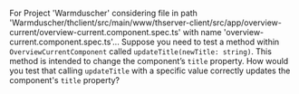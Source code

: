 For Project 'Warmduscher' considering file in path 'Warmduscher/thclient/src/main/www/thserver-client/src/app/overview-current/overview-current.component.spec.ts' with name 'overview-current.component.spec.ts'... 
Suppose you need to test a method within `OverviewCurrentComponent` called `updateTitle(newTitle: string)`. This method is intended to change the component’s `title` property. How would you test that calling `updateTitle` with a specific value correctly updates the component's `title` property?